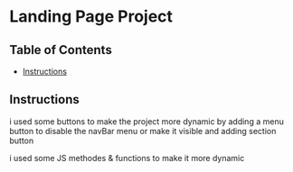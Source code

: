 # Landing Page Project

## Table of Contents

* [Instructions](#instructions)

## Instructions

 i used some buttons  to make the project more dynamic by adding a menu button to
  disable the navBar  menu or make it visible and adding section button

i used some JS methodes & functions to make it more dynamic


